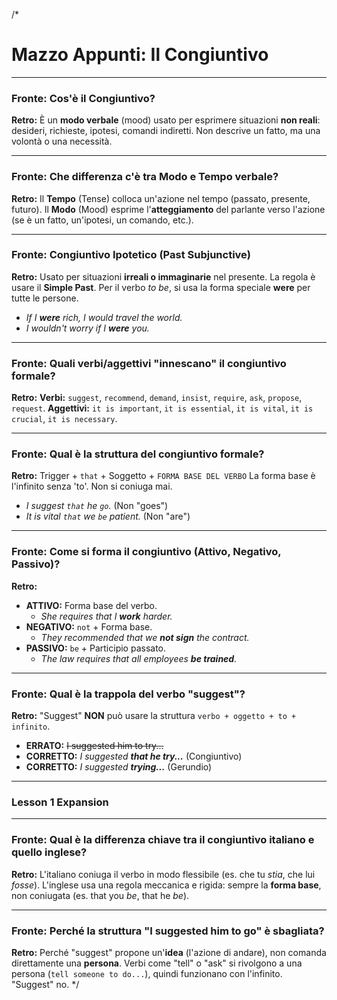 /*
# Mazzo Appunti: Il Congiuntivo

---

### Fronte: Cos'è il Congiuntivo?
**Retro:**
È un **modo verbale** (mood) usato per esprimere situazioni **non reali**: desideri, richieste, ipotesi, comandi indiretti.
Non descrive un fatto, ma una volontà o una necessità.

---

### Fronte: Che differenza c'è tra Modo e Tempo verbale?
**Retro:**
Il **Tempo** (Tense) colloca un'azione nel tempo (passato, presente, futuro).
Il **Modo** (Mood) esprime l'**atteggiamento** del parlante verso l'azione (se è un fatto, un'ipotesi, un comando, etc.).

---

### Fronte: Congiuntivo Ipotetico (Past Subjunctive)
**Retro:**
Usato per situazioni **irreali o immaginarie** nel presente.
La regola è usare il **Simple Past**. Per il verbo *to be*, si usa la forma speciale **were** per tutte le persone.
* *If I **were** rich, I would travel the world.*
* *I wouldn't worry if I **were** you.*

---

### Fronte: Quali verbi/aggettivi "innescano" il congiuntivo formale?
**Retro:**
**Verbi:** `suggest`, `recommend`, `demand`, `insist`, `require`, `ask`, `propose`, `request`.
**Aggettivi:** `it is important`, `it is essential`, `it is vital`, `it is crucial`, `it is necessary`.

---

### Fronte: Qual è la struttura del congiuntivo formale?
**Retro:**
Trigger + `that` + Soggetto + `FORMA BASE DEL VERBO`
La forma base è l'infinito senza 'to'. Non si coniuga mai.
* *I suggest `that` he `go`.* (Non "goes")
* *It is vital `that` we `be` patient.* (Non "are")

---

### Fronte: Come si forma il congiuntivo (Attivo, Negativo, Passivo)?
**Retro:**
* **ATTIVO:** Forma base del verbo.
    * *She requires that I **work** harder.*
* **NEGATIVO:** `not` + Forma base.
    * *They recommended that we **not sign** the contract.*
* **PASSIVO:** `be` + Participio passato.
    * *The law requires that all employees **be trained**.*

---

### Fronte: Qual è la trappola del verbo "suggest"?
**Retro:**
"Suggest" **NON** può usare la struttura `verbo + oggetto + to + infinito`.
* **ERRATO:** ~~I suggested him to try...~~
* **CORRETTO:** *I suggested **that he try...*** (Congiuntivo)
* **CORRETTO:** *I suggested **trying...*** (Gerundio)

---

### Lesson 1 Expansion

---

### Fronte: Qual è la differenza chiave tra il congiuntivo italiano e quello inglese?
**Retro:**
L'italiano coniuga il verbo in modo flessibile (es. che tu *stia*, che lui *fosse*).
L'inglese usa una regola meccanica e rigida: sempre la **forma base**, non coniugata (es. that you *be*, that he *be*).

---

### Fronte: Perché la struttura "I suggested him to go" è sbagliata?
**Retro:**
Perché "suggest" propone un'**idea** (l'azione di andare), non comanda direttamente una **persona**.
Verbi come "tell" o "ask" si rivolgono a una persona (`tell someone to do...`), quindi funzionano con l'infinito. "Suggest" no.
*/
